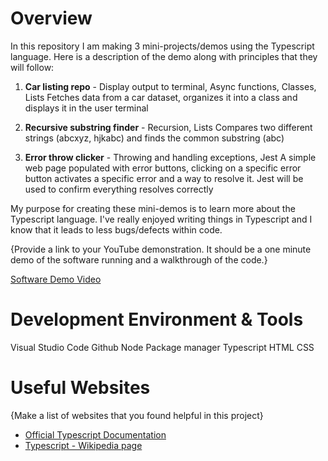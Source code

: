 # Overview
In this repository I am making 3 mini-projects/demos using the Typescript language. Here is a description of the demo along with principles that they will follow:

1. **Car listing repo** - Display output to terminal, Async functions, Classes, Lists
Fetches data from a car dataset, organizes it into a class and displays it in the user terminal

2. **Recursive substring finder** - Recursion, Lists
Compares two different strings (abcxyz, hjkabc) and finds the common substring (abc)

3. **Error throw clicker** - Throwing and handling exceptions, Jest
A simple web page populated with error buttons, clicking on a specific error button activates a specific error and a way to resolve it. Jest will be used to confirm everything resolves correctly

My purpose for creating these mini-demos is to learn more about the Typescript language. I've really enjoyed writing things in Typescript and I know that it leads to less bugs/defects within code. 

{Provide a link to your YouTube demonstration.  It should be a one minute demo of the software running and a walkthrough of the code.}

[Software Demo Video](http://youtube.link.goes.here)

# Development Environment & Tools

Visual Studio Code
Github
Node Package manager
Typescript 
HTML
CSS

# Useful Websites

{Make a list of websites that you found helpful in this project}
* [Official Typescript Documentation](https://www.typescriptlang.org/)
* [Typescript - Wikipedia page](https://en.wikipedia.org/wiki/TypeScript)
